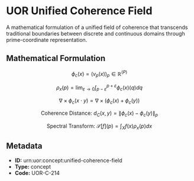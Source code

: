 # UOR Unified Coherence Field

A mathematical formulation of a unified field of coherence that transcends traditional boundaries between discrete and continuous domains through prime-coordinate representation.

## Mathematical Formulation

$$
\phi_c(x) = (v_p(x))_p \in \mathbb{R}^{(P)}
$$

$$
\rho_x(p) = \lim_{\varepsilon\to0} \int_{p-\varepsilon}^{p+\varepsilon} \phi_c(x)(q) dq
$$

$$
\nabla \times \phi_c(x\cdot y) = \nabla \times (\phi_c(x) + \phi_c(y))
$$

$$
\text{Coherence Distance: } d_C(x,y) = \|\phi_c(x) - \phi_c(y)\|_p
$$

$$
\text{Spectral Transform: } \mathcal{S}[f](p) = \int_X f(x) \rho_x(p) dx
$$

## Metadata

- **ID:** urn:uor:concept:unified-coherence-field
- **Type:** concept
- **Code:** UOR-C-214
